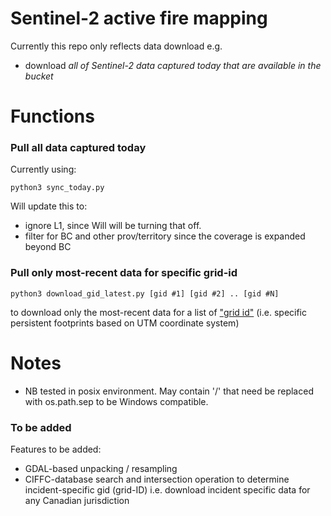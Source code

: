 # Sentinel-2 active fire mapping
Currently this repo only reflects data download e.g. 
* download *all of Sentinel-2 data captured today that are available in the bucket*  

# Functions 
### Pull all data captured today
Currently using:
```
python3 sync_today.py
```
Will update this to:
* ignore L1, since Will will be turning that off.
* filter for BC and other prov/territory since the coverage is expanded beyond BC

### Pull only most-recent data for specific grid-id
```
python3 download_gid_latest.py [gid #1] [gid #2] .. [gid #N]
```
to download only the most-recent data for a list of ["grid id"](https://eatlas.org.au/data/uuid/f7468d15-12be-4e3f-a246-b2882a324f59) (i.e. specific persistent footprints based on UTM coordinate system)

# Notes
* NB tested in posix environment. May contain '/' that need be replaced with os.path.sep to be Windows compatible.
### To be added
Features to be added:
* GDAL-based unpacking / resampling
* CIFFC-database search and intersection operation to determine incident-specific gid (grid-ID) i.e. download incident specific data for any Canadian jurisdiction
